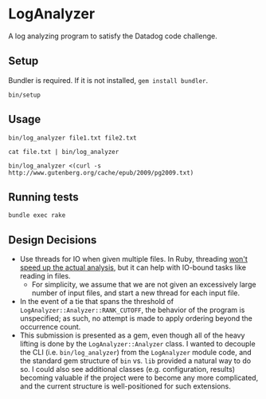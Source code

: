 # LogAnalyzer

A log analyzing program to satisfy the Datadog code challenge.

## Setup

Bundler is required. If it is not installed, `gem install bundler`.

`bin/setup`

## Usage

`bin/log_analyzer file1.txt file2.txt`

`cat file.txt | bin/log_analyzer`

`bin/log_analyzer <(curl -s http://www.gutenberg.org/cache/epub/2009/pg2009.txt)`

## Running tests

`bundle exec rake`

## Design Decisions

* Use threads for IO when given multiple files. In Ruby, threading [won't
  speed up the actual analysis](https://en.wikipedia.org/wiki/Global_interpreter_lock),
  but it can help with IO-bound tasks like reading in files.
  * For simplicity, we assume that we are not given an excessively large number
    of input files, and start a new thread for each input file.
* In the event of a tie that spans the threshold of `LogAnalyzer::Analyzer::RANK_CUTOFF`,
  the behavior of the program is unspecified; as such, no attempt is made to apply ordering
  beyond the occurrence count.
* This submission is presented as a gem, even though all of the heavy lifting
  is done by the `LogAnalyzer::Analyzer` class. I wanted to decouple the CLI
  (i.e. `bin/log_analyzer`) from the `LogAnalyzer` module code, and the
  standard gem structure of `bin` vs. `lib` provided a natural way to do so. I
  could also see additional classes (e.g. configuration, results) becoming
  valuable if the project were to become any more complicated, and the current
  structure is well-positioned for such extensions.
